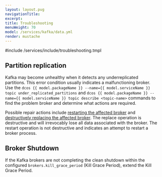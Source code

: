 ```yaml
---
layout: layout.pug
navigationTitle:
excerpt:
title: Troubleshooting
menuWeight: 70
model: /services/kafka/data.yml
render: mustache
---
```


#include /services/include/troubleshooting.tmpl

## Partition replication

Kafka may become unhealthy when it detects any underreplicated partitions. This error condition usually indicates a malfunctioning broker. Use the `dcos {{ model.packageName }} --name={{ model.serviceName }} topic under_replicated_partitions` and `dcos {{ model.packageName }} --name={{ model.serviceName }} topic describe <topic-name>` commands to find the problem broker and determine what actions are required.

Possible repair actions include [restarting the affected broker](#restarting-a-node) and [destructively replacing the affected broker](#replacing-a-permanently-failed-node). The replace operation is destructive and will irrevocably lose all data associated with the broker. The restart operation is not destructive and indicates an attempt to restart a broker process.


## Broker Shutdown

If the Kafka brokers are not completing the clean shutdown within the configured
`brokers.kill_grace_period` (Kill Grace Period), extend the Kill Grace Period.
